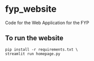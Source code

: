# fyp_website
Code for the Web Application for the FYP

## To run the website

```
pip install -r requirements.txt \
streamlit run homepage.py
```
